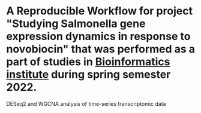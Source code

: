 # A Reproducible Workflow for project "Studying Salmonella gene expression dynamics in response to novobiocin" that was performed as a part of studies in [Bioinformatics institute](https://bioinf.me/en) during spring semester 2022.
DESeq2 and WGCNA analysis of time-series transcriptomic data
